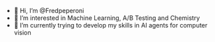 - 👋 Hi, I’m @Fredpeperoni
- 👀 I’m interested in Machine Learning, A/B Testing and Chemistry
- 🌱 I’m currently trying to develop my skills in AI agents for computer vision


<!---
Fredpeperoni/Fredpeperoni is a ✨ special ✨ repository because its `README.md` (this file) appears on your GitHub profile.
You can click the Preview link to take a look at your changes.
--->
